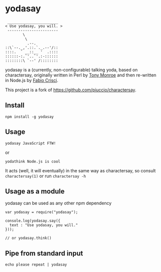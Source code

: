 # yodasay

````
 _______________________
< Use yodasay, you will. >
 -----------------------
        \
         \
          .--.
::\`--._,'.::.`._.--'/::
::::.  ` __::__ '  .::::
::::::-:.`'..`'.:-::::::
::::::::\ `--' /::::::::
````

yodasay is a (currently, non-configurable) talking yoda, based on charactersay, originally written in Perl by [Tony Monroe](http://www.nog.net/~tony/) and then re-written in Node.js by [Fabio Crisci](https://github.com/piuccio).

This project is a fork of https://github.com/piuccio/charactersay.

## Install

    npm install -g yodasay

## Usage

    yodasay JavaScript FTW!

or

    yodathink Node.js is cool

It acts (well, it will eventually) in the same way as charactersay, so consult `charactersay(1)` or run `charactersay -h`

## Usage as a module

yodasay can be used as any other npm dependency

    var yodasay = require("yodasay");

    console.log(yodasay.say({
      text : "Use yodasay, you will."
    }));

    // or yodasay.think()

## Pipe from standard input

    echo please repeat | yodasay
